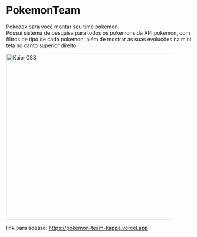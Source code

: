 # PokemonTeam
Pokedex para você montar seu time pokemon. 
</br>
Possui sistema de pesquisa para todos os pokemons da API pokemon, com filtros de tipo de cada pokemon, além de mostrar as suas evoluções na mini tela no canto superior direito.

 <img align="center" alt="Kaio-CSS" height="450" src="https://github.com/KaioGabrielSouzaRozini/PokemonTeam/assets/110106110/945f2046-e833-4cc6-8e38-0c42037dfe78">
</br>

 link para acesso:  <a href = "https://pokemon-team-kappa.vercel.app">https://pokemon-team-kappa.vercel.app</a>
